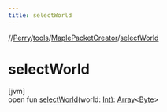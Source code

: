 ```yaml
---
title: selectWorld
---
```

//[Perry](../../../index.html)/[tools](../index.html)/[MaplePacketCreator](index.html)/[selectWorld](select-world.html)



# selectWorld



[jvm]\
open fun [selectWorld](select-world.html)(world: [Int](https://kotlinlang.org/api/latest/jvm/stdlib/kotlin/-int/index.html)): [Array](https://kotlinlang.org/api/latest/jvm/stdlib/kotlin/-array/index.html)<[Byte](https://kotlinlang.org/api/latest/jvm/stdlib/kotlin/-byte/index.html)>




